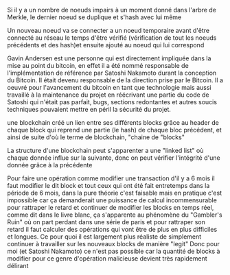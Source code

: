 Si il y a un nombre de noeuds impairs à un moment donné dans l'arbre de Merkle, le dernier noeud se duplique et s'hash avec lui même

Un nouveau noeud va se connecter a un noeud temporaire avant d'être connecté au réseau le temps d'être vérifié (vérification de tout les noeuds précédents et des hash)et ensuite ajouté au noeud qui lui correspond

Gavin Andersen est une personne qui est directement impliquée dans la mise au point du bitcoin, en effet il a été nommé responsable de l'implémentation de référence par Satoshi Nakamoto durant la conception du Bitcoin. Il était devenu responsable de la direction prise par le Bitcoin. Il a oeuvré pour l'avancement du bitcoin en tant que technologie mais aussi travaillé à la maintenance du projet en réécrivant une partie du code de Satoshi qui n'était pas parfait, bugs, sections redontantes et autres soucis techniques pouvaient mettre en péril la sécurité du projet.

une blockchain créé un lien entre ses différents blocks grâce au header de chaque block qui reprend une partie (le hash) de chaque bloc précédent, et ainsi de suite d'où le terme de blockchain, "chaine de "blocks"

La structure d'une blockchain peut s'apparenter a une "linked list" où chaque donnée influe sur la suivante, donc on peut vérifier l'intégrité d'une donnée grâce à la précédente

Pour faire une opération comme modifier une transaction d'il y a 6 mois il faut modifier le dit block et tout ceux qui ont été fait entretemps dans la période de 6 mois, dans la pure théorie c'est faisable mais en pratique c'est impossible car ça demanderait une puissance de calcul incommensurable pour rattraper le retard et continuer de modifier les blocks en temps réel, comme dit dans le livre blanc, ça s'apparente au phénomène du "Gambler's Ruin" où on part perdant dans une série de paris et pour rattraper son retard il faut calculer des opérations qui vont être de plus en plus difficiles et longues. Ce pour quoi il est largement plus réaliste de simplement continuer à travailler sur les nouveaux blocks de manière "legit"
Donc pour moi (et Satoshi Nakamoto) ce n'est pas possible car la quantité de blocks à modifier pour ce genre d'opération malicieuse devient très rapidement délirant
